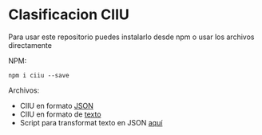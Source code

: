 # Clasificacion CIIU

Para usar este repositorio puedes instalarlo desde npm o usar los archivos directamente

NPM:

`npm i ciiu --save`

Archivos:

- CIIU en formato [JSON](https://github.com/carloslfu/Startup-Colombia-Empresas/blob/master/CIIU.json)
- CIIU en formato de [texto](https://github.com/carloslfu/Startup-Colombia-Empresas/blob/master/CIIU.txt)
- Script para transformat texto en JSON [aquí](https://github.com/carloslfu/Startup-Colombia-Empresas/blob/master/script.js)
